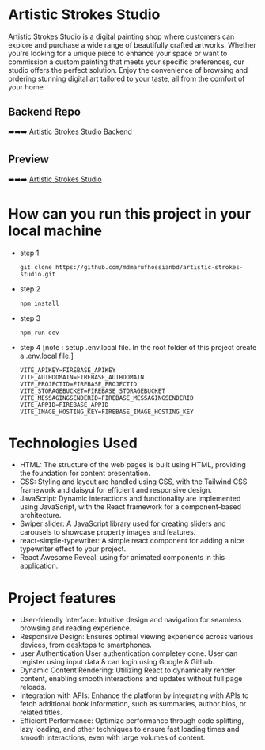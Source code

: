 # Artistic Strokes Studio
Artistic Strokes Studio is a digital painting shop where customers can explore and purchase a wide range of beautifully crafted artworks. Whether you're looking for a unique piece to enhance your space or want to commission a custom painting that meets your specific preferences, our studio offers the perfect solution. Enjoy the convenience of browsing and ordering stunning digital art tailored to your taste, all from the comfort of your home.
## Backend Repo 
➡️➡️➡️ [Artistic Strokes Studio Backend](https://github.com/mdmarufhossianbd/artistic-strokes-studio-backend.git)
## Preview 
➡️➡️➡️ [Artistic Strokes Studio](https://artistic-strokes-studio.web.app/)

# How can you run this project in your local machine 
- step 1
  ```
  git clone https://github.com/mdmarufhossianbd/artistic-strokes-studio.git
  ```
- step 2
  ```
  npm install
  ```
- step 3
  ```
  npm run dev
  ```
- step 4 [note : setup .env.local file. In the root folder of this project create a .env.local file.]
  ```
  VITE_APIKEY=FIREBASE_APIKEY
  VITE_AUTHDOMAIN=FIREBASE_AUTHDOMAIN
  VITE_PROJECTID=FIREBASE_PROJECTID
  VITE_STORAGEBUCKET=FIREBASE_STORAGEBUCKET
  VITE_MESSAGINGSENDERID=FIREBASE_MESSAGINGSENDERID
  VITE_APPID=FIREBASE_APPID
  VITE_IMAGE_HOSTING_KEY=FIREBASE_IMAGE_HOSTING_KEY
  ```
# Technologies Used

- HTML: The structure of the web pages is built using HTML, providing the foundation for content presentation.
- CSS: Styling and layout are handled using CSS, with the Tailwind CSS framework and daisyui for efficient and responsive design.
- JavaScript: Dynamic interactions and functionality are implemented using JavaScript, with the React framework for a component-based architecture.
- Swiper slider: A JavaScript library used for creating sliders and carousels to showcase property images and features.
- react-simple-typewriter: A simple react component for adding a nice typewriter effect to your project.
- React Awesome Reveal: using for animated components in this application.

# Project features
- User-friendly Interface: Intuitive design and navigation for seamless browsing and reading experience.
- Responsive Design: Ensures optimal viewing experience across various devices, from desktops to smartphones.
- user Authentication User authentication completey done. User can register using input data & can login using Google & Github.
- Dynamic Content Rendering: Utilizing React to dynamically render content, enabling smooth interactions and updates without full page reloads.
- Integration with APIs: Enhance the platform by integrating with APIs to fetch additional book information, such as summaries, author bios, or related titles.
- Efficient Performance: Optimize performance through code splitting, lazy loading, and other techniques to ensure fast loading times and smooth interactions, even with large volumes of content.
